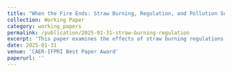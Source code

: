 ```yaml
---
title: "When the Fire Ends: Straw Burning, Regulation, and Pollution Substitution"
collection: Working Paper
category: working_papers
permalink: /publication/2025-01-31-straw-burning-regulation
excerpt: 'This paper examines the effects of straw burning regulations on pollution substitution and received the CAER-IFPRI Best Paper Award.'
date: 2025-01-31
venue: 'CAER-IFPRI Best Paper Award'
paperurl: ''
---
```

